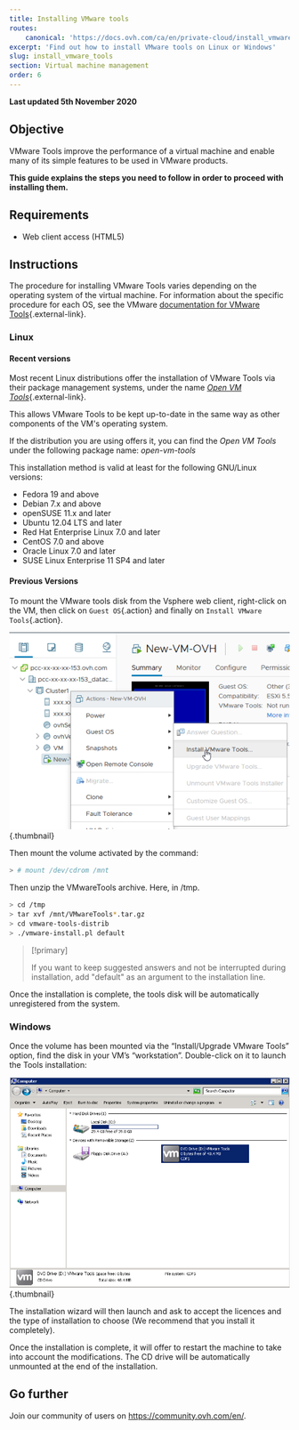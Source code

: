 ```yaml
---
title: Installing VMware tools
routes:
    canonical: 'https://docs.ovh.com/ca/en/private-cloud/install_vmware_tools/'
excerpt: 'Find out how to install VMware tools on Linux or Windows'
slug: install_vmware_tools
section: Virtual machine management
order: 6
---
```


**Last updated 5th November 2020**

## Objective

VMware Tools improve the performance of a virtual machine and enable many of its simple features to be used in VMware products.

**This guide explains the steps you need to follow in order to proceed with installing them.**

## Requirements

- Web client access (HTML5)

## Instructions

The procedure for installing VMware Tools varies depending on the operating system of the virtual machine. For information about the specific procedure for each OS, see the VMware [documentation for VMware Tools](https://kb.vmware.com/s/article/1014294){.external-link}.

### Linux

#### Recent versions

Most recent Linux distributions offer the installation of VMware Tools via their package management systems, under the name [*Open VM Tools*](https://kb.vmware.com/s/article/2073803){.external-link}.

This allows VMware Tools to be kept up-to-date in the same way as other components of the VM's operating system. 

If the distribution you are using offers it, you can find the *Open VM Tools* under the following package name: *open-vm-tools*

This installation method is valid at least for the following GNU/Linux versions:

- Fedora 19 and above
- Debian 7.x and above
- openSUSE 11.x and later
- Ubuntu 12.04 LTS and later
- Red Hat Enterprise Linux 7.0 and later
- CentOS 7.0 and above
- Oracle Linux 7.0 and later
- SUSE Linux Enterprise 11 SP4 and later


#### Previous Versions

To mount the VMware tools disk from the Vsphere web client, right-click on the VM, then click on `Guest OS`{.action} and finally on `Install VMware Tools`{.action}. 

![installer VMware Tools](images/tools.png){.thumbnail}

Then mount the volume activated by the command:

```sh
> # mount /dev/cdrom /mnt
```

Then unzip the VMwareTools archive. Here, in /tmp.

```sh
> cd /tmp 
> tar xvf /mnt/VMwareTools*.tar.gz
> cd vmware-tools-distrib
> ./vmware-install.pl default
```

> [!primary]
>
> If you want to keep suggested answers and not be interrupted during installation, add "default" as an argument to the installation line.
>

Once the installation is complete, the tools disk will be automatically unregistered from the system.

### Windows

Once the volume has been mounted via the “Install/Upgrade VMware Tools” option, find the disk in your VM’s “workstation”. Double-click on it to launch the Tools installation:

![VMware tools windows](images/windows.jpg){.thumbnail}

The installation wizard will then launch and ask to accept the licences and the type of installation to choose (We recommend that you install it completely).

Once the installation is complete, it will offer to restart the machine to take into account the modifications. The CD drive will be automatically unmounted at the end of the installation.

## Go further

Join our community of users on <https://community.ovh.com/en/>.